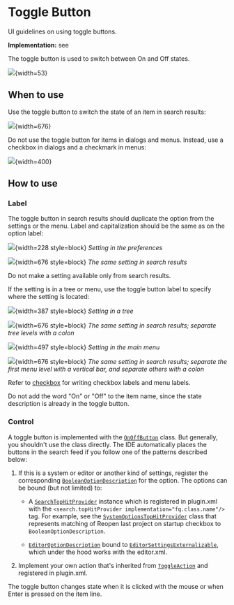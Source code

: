 <!-- Copyright 2000-2024 JetBrains s.r.o. and contributors. Use of this source code is governed by the Apache 2.0 license. -->

# Toggle Button

<link-summary>UI guidelines on using toggle buttons.</link-summary>

<tldr>

**Implementation:** see [](#control)

</tldr>

The toggle button is used to switch between On and Off states.

![](toggle_button_example.png){width=53}

## When to use

Use the toggle button to switch the state of an item in search results:

![](example_se.png){width=676}

Do not use the toggle button for items in dialogs and menus. Instead, use a checkbox in dialogs and a checkmark in menus:

![](when_to_use_dialog_or_menu.png){width=400}

## How to use

### Label

The toggle button in search results should duplicate the option from the settings or the menu.
Label and capitalization should be the same as on the option label:

![](label_checkbox.png){width=228 style=block}
*Setting in the preferences*

![](label_checkbox_se.png){width=676 style=block}
*The same setting in search results*

Do not make a setting available only from search results.

[//]: # (TODO: See [discoverability]&#40;discoverability.md&#41; for details.)

If the setting is in a tree or menu, use the toggle button label to specify where the setting is located:

![](label_tree.png){width=387 style=block}
*Setting in a tree*

![](label_tree_se.png){width=676 style=block}
*The same setting in search results; separate tree levels with a colon*

![](label_menu.png){width=497 style=block}
*Setting in the main menu*

![](label_menu_se.png){width=676 style=block}
*The same setting in search results; separate the first menu level with a vertical bar, and separate others with a colon*

Refer to [checkbox](checkbox.topic) for writing checkbox labels and menu labels.

[//]: # (TODO: and [menu]&#40;menu_list.md&#41;)

Do not add the word "On" or "Off" to the item name, since the state description is already in the toggle button.

### Control

A toggle button is implemented with the [`OnOffButton`](%gh-ic%/platform/platform-api/src/com/intellij/ui/components/OnOffButton.java) class.
But generally, you shouldn't use the class directly.
The IDE automatically places the buttons in the search feed if you follow one of the patterns described below:

1. If this is a system or editor or another kind of settings, register the corresponding [`BooleanOptionDescription`](%gh-ic%/platform/platform-api/src/com/intellij/ide/ui/search/BooleanOptionDescription.java) for the option. The options can be bound (but not limited) to:

    - A [`SearchTopHitProvider`](%gh-ic%/platform/platform-api/src/com/intellij/ide/SearchTopHitProvider.kt) instance which is registered in <path>plugin.xml</path> with the `<search.topHitProvider implementation="fq.class.name"/>` tag. For example, see the [`SystemOptionsTopHitProvider`](%gh-ic%/platform/platform-impl/src/com/intellij/ide/ui/SystemOptionsTopHitProvider.java) class that represents matching of <control>Reopen last project on startup</control> checkbox
      to `BooleanOptionDescription`.

    - [`EditorOptionDescription`](%gh-ic%/platform/platform-impl/src/com/intellij/ide/ui/EditorOptionDescription.java) bound to [`EditorSettingsExternalizable`](%gh-ic%/platform/ide-core-impl/src/com/intellij/openapi/editor/ex/EditorSettingsExternalizable.java), which under the hood works with the <path>editor.xml</path>.
2. Implement your own action that's inherited from [`ToggleAction`](%gh-ic%/platform/platform-api/src/com/intellij/openapi/actionSystem/ToggleAction.java) and registered in <path>plugin.xml</path>.

The toggle button changes state when it is clicked with the mouse or when <shortcut>Enter</shortcut> is pressed on the item line.

